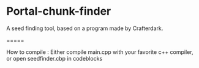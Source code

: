 # Portal-chunk-finder

A seed finding tool, based on a program made by Crafterdark.

=====

How to compile :
Either compile main.cpp with your favorite c++ compiler, or open seedfinder.cbp in codeblocks

